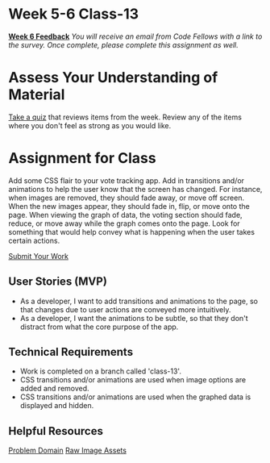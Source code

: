 # Week 5-6 Class-13
[**Week 6 Feedback**](https://canvas.instructure.com/courses/1030700/modules/items/9632611)
*You will receive an email from Code Fellows with a link to the survey. Once complete, please complete this assignment as well.*

# Assess Your Understanding of Material
[Take a quiz](https://canvas.instructure.com/courses/1030700/modules/items/9632605) that reviews items from the week. Review any of the items where you don't feel as strong as you would like.

# Assignment for Class
Add some CSS flair to your vote tracking app. Add in transitions and/or animations to help the user know that the screen has changed. For instance, when images are removed, they should fade away, or move off screen. When the new images appear, they should fade in, flip, or move onto the page. When viewing the graph of data, the voting section should fade, reduce, or move away while the graph comes onto the page. Look for something that would help convey what is happening when the user takes certain actions.

[Submit Your Work](https://canvas.instructure.com/courses/1030700/modules/items/9632604)

## User Stories (MVP)
 - As a developer, I want to add transitions and animations to the page, so that changes due to user actions are conveyed more intuitively.
 - As a developer, I want the animations to be subtle, so that they don't distract from what the core purpose of the app.

## Technical Requirements
 - Work is completed on a branch called 'class-13'.
 - CSS transitions and/or animations are used when image options are added and removed.
 - CSS transitions and/or animations are used when the graphed data is displayed and hidden.

## Helpful Resources
[Problem Domain](../assets/README.md)
[Raw Image Assets](../assets/imgs)
